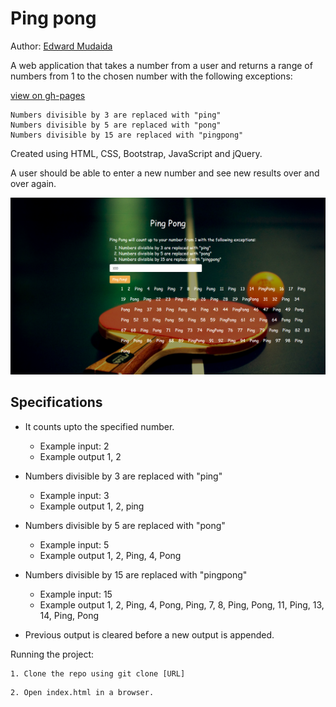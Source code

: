 # Ping pong

Author: [Edward Mudaida](https://github.com/EdwardMudaid)

A web application that takes a number from a user and returns a range of numbers from 1 to the chosen number with the following exceptions:

[view on gh-pages](https://edwardmudaida.github.io/ping-pong/)
```
Numbers divisible by 3 are replaced with "ping"
Numbers divisible by 5 are replaced with "pong"
Numbers divisible by 15 are replaced with "pingpong"
```
Created using HTML, CSS, Bootstrap, JavaScript and jQuery.

A user should be able to enter a new number and see new results over and over again.

![Screenshot](screenshot.png)

## Specifications

- It counts upto the specified number.
    - Example input: 2
    - Example output 1, 2

 - Numbers divisible by 3 are replaced with "ping"
    - Example input: 3
    - Example output 1, 2, ping

 - Numbers divisible by 5 are replaced with "pong"
    - Example input: 5
    - Example output 1, 2, Ping, 4, Pong

 - Numbers divisible by 15 are replaced with "pingpong"
    - Example input: 15
    - Example output 1, 2, Ping, 4, Pong, Ping, 7, 8, Ping, Pong, 11, Ping, 13, 14, Ping, Pong
    
 - Previous output is cleared before a new output is appended.

Running the project:
```
1. Clone the repo using git clone [URL]
```
```
2. Open index.html in a browser.
```

